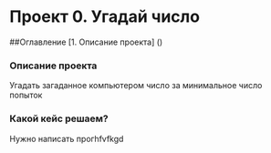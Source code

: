 # Проект 0. Угадай число

##Оглавление
[1. Описание проекта] ()



### Описание проекта
Угадать загаданное компьютером число за минимальное число попыток

### Какой кейс решаем? 
Нужно написать прогhfvfkgd
